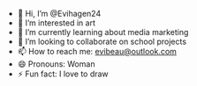 - 👋 Hi, I’m @Evihagen24
- 👀 I’m interested in art
- 🌱 I’m currently learning about media marketing
- 💞️ I’m looking to collaborate on school projects
- 📫 How to reach me: evibeau@outlook.com
- 😄 Pronouns: Woman
- ⚡ Fun fact: I love to draw

<!---
Evihagen24/Evihagen24 is a ✨ special ✨ repository because its `README.md` (this file) appears on your GitHub profile.
You can click the Preview link to take a look at your changes.
--->
